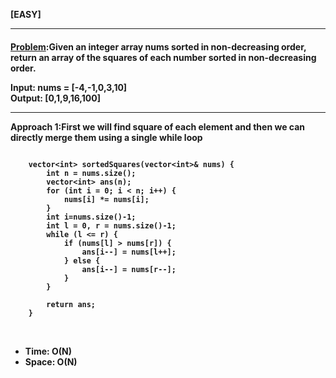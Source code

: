 <b>[EASY]</b>
<br/>

<hr/>

<h4><a href="https://leetcode.com/problems/squares-of-a-sorted-array/description/?envType=daily-question&envId=2024-03-02">Problem</a>:Given an integer array nums sorted in non-decreasing order, return an array of the squares of each number sorted in non-decreasing order.

<b>Input:</b> nums = [-4,-1,0,3,10]<br>
<b>Output:</b> [0,1,9,16,100]<br>

<hr>
<b>Approach 1:First we will find square of each element and then we can directly merge them using a single while loop</b>

<br/>

```

    vector<int> sortedSquares(vector<int>& nums) {
        int n = nums.size();
        vector<int> ans(n);
        for (int i = 0; i < n; i++) {
            nums[i] *= nums[i];
        }
        int i=nums.size()-1;
        int l = 0, r = nums.size()-1;
        while (l <= r) {
            if (nums[l] > nums[r]) {
                ans[i--] = nums[l++];
            } else {
                ans[i--] = nums[r--];
            }
        }

        return ans;
    }

```

<br/>
<ul>
<li>Time: O(N) </li>
<li>Space: O(N) </li>
</ul>
